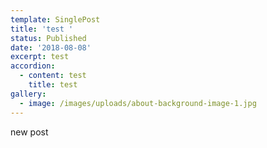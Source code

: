 ```yaml
---
template: SinglePost
title: 'test '
status: Published
date: '2018-08-08'
excerpt: test
accordion:
  - content: test
    title: test
gallery:
  - image: /images/uploads/about-background-image-1.jpg
---
```

new post
